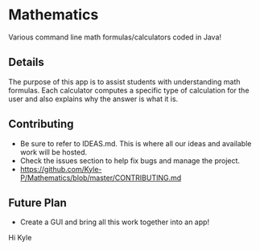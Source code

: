 # Mathematics
Various command line math formulas/calculators coded in Java!

## Details
The purpose of this app is to assist students with understanding math formulas. Each calculator computes a specific type of calculation for the user and also explains why the answer is what it is.

## Contributing 
- Be sure to refer to IDEAS.md. This is where all our ideas and available work will be hosted.
- Check the issues section to help fix bugs and manage the project.
- https://github.com/Kyle-P/Mathematics/blob/master/CONTRIBUTING.md

## Future Plan
- Create a GUI and bring all this work together into an app!

Hi Kyle
